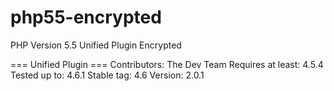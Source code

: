 # php55-encrypted
PHP Version 5.5 Unified Plugin Encrypted

=== Unified Plugin ===
Contributors: The Dev Team
Requires at least: 4.5.4
Tested up to: 4.6.1
Stable tag: 4.6
Version: 2.0.1
